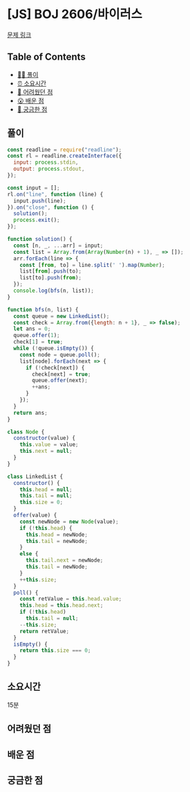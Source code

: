# [JS] BOJ 2606/바이러스

[문제 링크](https://www.acmicpc.net/problem/2606)

<!-- 제목으로 다음과 같은 내용으로 작성해주세요 ! -->
<!-- 📕 백준 : BOJ 문제번호/문제제목 e.g. BOJ 2577/숫자의 개수 -->
<!-- 📗 프로그래머스 : PRO 문제번호/문제제목 e.g. PRO 120812/최빈값 구하기 -->
<!-- 백준허브를 사용하시면 프로그래머스의 문제번호도 확인하실 수 있습니다 -->

## Table of Contents

- [✍🏻 풀이](#풀이)
- [⏰ 소요시간](#소요시간)
- [🫠 어려웠던 점](#어려웠던-점)
- [😮 배운 점](#배운-점)
- [🤔 궁금한 점](#궁금한-점)

## 풀이

<!-- ```옆에 사용하는 언어를 기입하세요 e.g. javascript, python -->

```javascript
const readline = require("readline");
const rl = readline.createInterface({
  input: process.stdin,
  output: process.stdout,
});

const input = [];
rl.on("line", function (line) {
  input.push(line);
}).on("close", function () {
  solution();
  process.exit();
});

function solution() {
  const [n, _, ...arr] = input;
  const list = Array.from(Array(Number(n) + 1), _ => []);
  arr.forEach(line => {
    const [from, to] = line.split(' ').map(Number);
    list[from].push(to);
    list[to].push(from);
  });
  console.log(bfs(n, list));
}

function bfs(n, list) {
  const queue = new LinkedList();
  const check = Array.from({length: n + 1}, _ => false);
  let ans = 0;
  queue.offer(1);
  check[1] = true;
  while (!queue.isEmpty()) {
    const node = queue.poll();
    list[node].forEach(next => {
      if (!check[next]) {
        check[next] = true;
        queue.offer(next);
        ++ans;
      }
    });
  }
  return ans;
}

class Node {
  constructor(value) {
    this.value = value;
    this.next = null;
  }
}

class LinkedList {
  constructor() {
    this.head = null;
    this.tail = null;
    this.size = 0;
  }
  offer(value) {
    const newNode = new Node(value);
    if (!this.head) {
      this.head = newNode;
      this.tail = newNode;
    }
    else {
      this.tail.next = newNode;
      this.tail = newNode;
    }
    ++this.size;
  }
  poll() {
    const retValue = this.head.value;
    this.head = this.head.next;
    if (!this.head)
      this.tail = null;
    --this.size;
    return retValue;
  }
  isEmpty() {
    return this.size === 0;
  }
}
```

## 소요시간
15분

## 어려웠던 점

## 배운 점

## 궁금한 점
